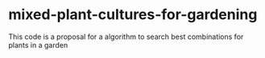 # mixed-plant-cultures-for-gardening
This code is a proposal for a algorithm to search best combinations for plants in a garden
